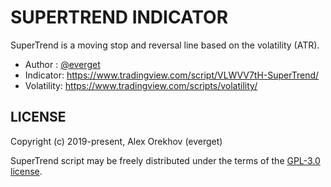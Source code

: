 # SUPERTREND INDICATOR

SuperTrend is a moving stop and reversal line based on the volatility (ATR).

+ Author : [@everget](https://www.tradingview.com/u/everget/)
+ Indicator: <https://www.tradingview.com/script/VLWVV7tH-SuperTrend/>
+ Volatility: <https://www.tradingview.com/scripts/volatility/>

## LICENSE

Copyright (c) 2019-present, Alex Orekhov (everget)

SuperTrend script may be freely distributed under the terms of the [GPL-3.0 license](./LICENSE).
